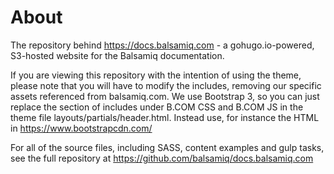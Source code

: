 # About
The repository behind https://docs.balsamiq.com - a gohugo.io-powered, S3-hosted website for the Balsamiq documentation.

If you are viewing this repository with the intention of using the theme, please note that you will have to modify the includes, removing our specific assets referenced from balsamiq.com. We use Bootstrap 3, so you can just replace the section of includes under B.COM CSS and B.COM JS in the theme file layouts/partials/header.html. Instead use, for instance the HTML in https://www.bootstrapcdn.com/

For all of the source files, including SASS, content examples and gulp tasks, see the full repository at https://github.com/balsamiq/docs.balsamiq.com
